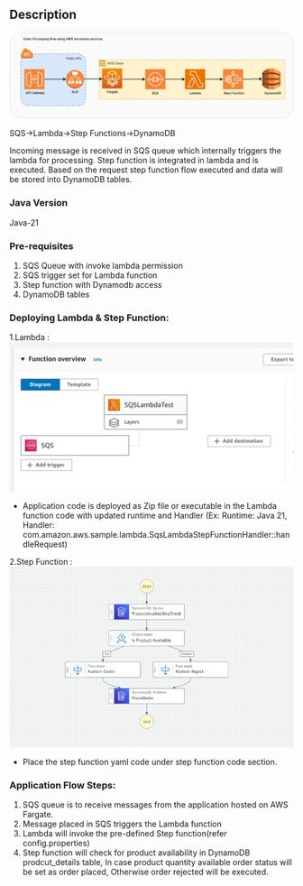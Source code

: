 ## Description 
![async-arch.png](doc%2Fasync-arch.png)

SQS->Lambda->Step Functions->DynamoDB

Incoming message is received in SQS queue which internally triggers the lambda for processing. Step function is integrated in lambda and is executed. Based on the request step function flow executed and data will be stored into DynamoDB tables.

### Java Version
Java-21

### Pre-requisites
1. SQS Queue with invoke lambda permission
2. SQS trigger set for Lambda function
3. Step function with Dynamodb access
4. DynamoDB tables

### Deploying Lambda & Step Function:
1.Lambda : ![Lambda-function.png](doc/Lambda-function.png) 
  - Application code is deployed as Zip file or executable in the Lambda function code with updated runtime and Handler (Ex: Runtime: Java 21, Handler: com.amazon.aws.sample.lambda.SqsLambdaStepFunctionHandler::handleRequest)

2.Step Function : ![Step-function.png](doc/Step-function.png)
  - Place the step function yaml code under step function code section.

### Application Flow Steps:
1. SQS queue is to receive messages from the application hosted on AWS Fargate.
2. Message placed in SQS triggers the Lambda function
3. Lambda will invoke the pre-defined Step function(refer config.properties)
4. Step function will check for product availability in DynamoDB prodcut_details table, In case product quantity available order status will be set as order placed, Otherwise order rejected will be executed.